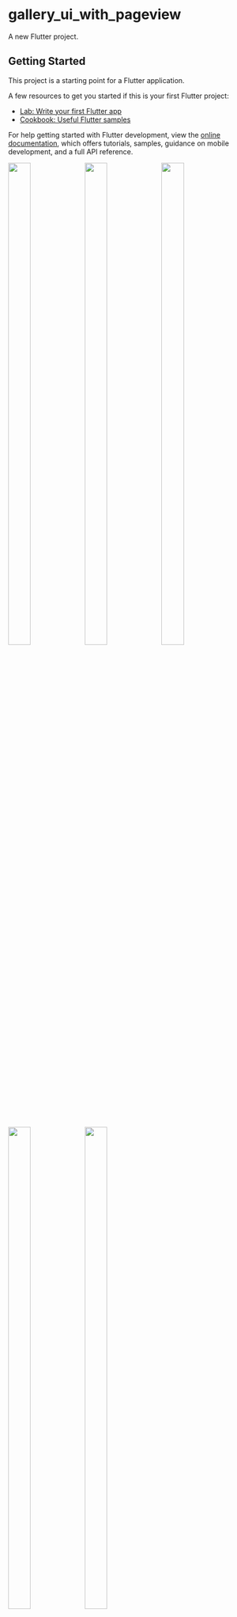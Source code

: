 # gallery_ui_with_pageview

A new Flutter project.

## Getting Started

This project is a starting point for a Flutter application.

A few resources to get you started if this is your first Flutter project:

- [Lab: Write your first Flutter app](https://docs.flutter.dev/get-started/codelab)
- [Cookbook: Useful Flutter samples](https://docs.flutter.dev/cookbook)

For help getting started with Flutter development, view the
[online documentation](https://docs.flutter.dev/), which offers tutorials,
samples, guidance on mobile development, and a full API reference.

<p>
<img src="(https://user-images.githubusercontent.com/119835333/234467161-b1ab3f32-7f3b-46da-83d0-ed05cc48dccc.png"height="50%" width = "30%">
<img src="https://user-images.githubusercontent.com/119835333/234467172-5946748a-3040-4e9e-a240-24e5c8ff62ca.png"height="50%" width = "30%">
<img src="https://user-images.githubusercontent.com/119835333/234467172-5946748a-3040-4e9e-a240-24e5c8ff62ca.png"height="50%" width = "30%">
<img src="https://user-images.githubusercontent.com/119835333/234467177-2a56317e-59a9-4265-9005-a774a58fb392.png"height="50%" width = "30%">
<img src="https://user-images.githubusercontent.com/119835333/234467178-4d3c089e-ce32-457e-8bf6-2061409c208b.png"height="50%" width = "30%">
</p>
